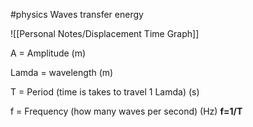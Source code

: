 #physics 
Waves transfer energy


![[Personal Notes/Displacement Time Graph]]


A = Amplitude (m)

Lamda = wavelength (m)

T = Period (time is takes to travel 1 Lamda) (s)

f = Frequency (how many waves per second) (Hz)
**f=1/T**



